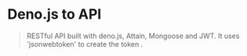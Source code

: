 # Deno.js to  API

> RESTful API built with deno.js, Attain, Mongoose and JWT. It uses 'jsonwebtoken' to create the token .
